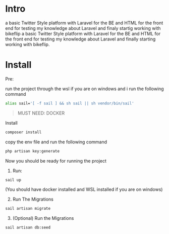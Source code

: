 # Intro

a basic Twitter Style  platform with Laravel  for the BE and HTML for the front end for testing my knowledge about Laravel and finaly  startig working with bikeflip a basic Twitter Style  platform with Laravel  for the BE and HTML for the front end for testing my knowledge about Laravel and finally starting working with bikeflip.

# Install

Pre:

run the project through the wsl if you are on windows and i run the following command 

```bash
alias sail='[ -f sail ] && sh sail || sh vendor/bin/sail'
```

> MUST NEED: DOCKER

Install

```bash
composer install
```

copy the env file and run the following command

```bash
php artisan key:generate
```

Now you should be ready for running the project

1. Run:

```bash
sail up 
```

(You should have docker installed and WSL installed if you are on windows)

2. Run The Migrations

```bash
sail artisan migrate
```

3. (Optional) Run the Migrations

```bash
sail artisan db:seed
```
